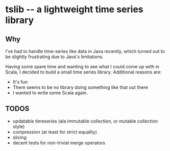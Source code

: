# tslib -- a lightweight time series library

## Why 
I've had to handle time-series like data in Java recently, which turned out to be slightly frustrating due to Java's limitations. 

Having some spare time and wanting to see what I could come up with in Scala, I decided to build a small time series library. Additional reasons are:

  - It's fun
  - There seems to be no library doing something like that out there
  - I wanted to write some Scala again.

## TODOS
  - updatable timeseries (ala immutable collection, or mutable collection style)
  - compression (at least for strict equality)
  - slicing
  - decent tests for non-trivial merge operators
